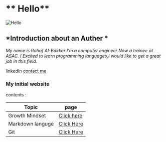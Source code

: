 # ** Hello**
![Hello](https://blogfonts.com/fonts/h/406/164406/img/hello.png)


## *Introduction about an **Auther** *
*My name is Rahaf Al-Bakkar
 I'm a computer engineer Now a trainee at ASAC. I Excited to learn programming languages,I would like to get a great job in this field.*

linkedIn [contact me](https://www.linkedin.com/in/rahaf-albakkar-b3a63a202/)

### My initial website 
contents :

Topic  | page
------------ | -------------
Growth Mindset | [Click here](https://github.com/@Rahafalbakkar/Raeding-Note#Growthmindest.md)
Markdown languge |[Click Here](https://github.com/RahafALBAKKAR/Raeding-Note/blob/main/read0.md)
Git |[Click Here](https://github.com/RahafALBAKKAR/Raeding-Note/blob/main/Git.md)
